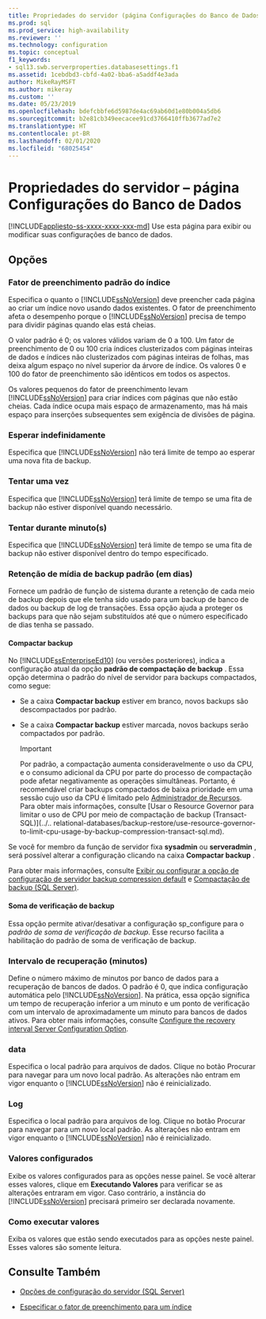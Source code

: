 ```yaml
---
title: Propriedades do servidor (página Configurações do Banco de Dados) | Microsoft Docs
ms.prod: sql
ms.prod_service: high-availability
ms.reviewer: ''
ms.technology: configuration
ms.topic: conceptual
f1_keywords:
- sql13.swb.serverproperties.databasesettings.f1
ms.assetid: 1cebdbd3-cbfd-4a02-bba6-a5addf4e3ada
author: MikeRayMSFT
ms.author: mikeray
ms.custom: ''
ms.date: 05/23/2019
ms.openlocfilehash: bdefcbbfe6d5987de4ac69ab60d1e80b004a5db6
ms.sourcegitcommit: b2e81cb349eecacee91cd3766410ffb3677ad7e2
ms.translationtype: HT
ms.contentlocale: pt-BR
ms.lasthandoff: 02/01/2020
ms.locfileid: "68025454"
---
```

# <a name="server-properties---database-settings-page"></a>Propriedades do servidor – página Configurações do Banco de Dados

[!INCLUDE[appliesto-ss-xxxx-xxxx-xxx-md](../../includes/appliesto-ss-xxxx-xxxx-xxx-md.md)]
  Use esta página para exibir ou modificar suas configurações de banco de dados.  
  
## <a name="options"></a>Opções

### <a name="default-index-fill-factor"></a>Fator de preenchimento padrão do índice

Especifica o quanto o [!INCLUDE[ssNoVersion](../../includes/ssnoversion-md.md)] deve preencher cada página ao criar um índice novo usando dados existentes. O fator de preenchimento afeta o desempenho porque o [!INCLUDE[ssNoVersion](../../includes/ssnoversion-md.md)] precisa de tempo para dividir páginas quando elas está cheias.
  
O valor padrão é 0; os valores válidos variam de 0 a 100. Um fator de preenchimento de 0 ou 100 cria índices clusterizados com páginas inteiras de dados e índices não clusterizados com páginas inteiras de folhas, mas deixa algum espaço no nível superior da árvore de índice. Os valores 0 e 100 do fator de preenchimento são idênticos em todos os aspectos.
  
Os valores pequenos do fator de preenchimento levam [!INCLUDE[ssNoVersion](../../includes/ssnoversion-md.md)] para criar índices com páginas que não estão cheias. Cada índice ocupa mais espaço de armazenamento, mas há mais espaço para inserções subsequentes sem exigência de divisões de página.
  
### <a name="wait-indefinitely"></a>Esperar indefinidamente

Especifica que [!INCLUDE[ssNoVersion](../../includes/ssnoversion-md.md)] não terá limite de tempo ao esperar uma nova fita de backup.  

### <a name="try-once"></a>Tentar uma vez

Especifica que [!INCLUDE[ssNoVersion](../../includes/ssnoversion-md.md)] terá limite de tempo se uma fita de backup não estiver disponível quando necessário.

### <a name="try-for-minutes"></a>Tentar durante minuto(s)

Especifica que [!INCLUDE[ssNoVersion](../../includes/ssnoversion-md.md)] terá limite de tempo se uma fita de backup não estiver disponível dentro do tempo especificado.  

### <a name="default-backup-media-retention-in-days"></a>Retenção de mídia de backup padrão (em dias)

Fornece um padrão de função de sistema durante a retenção de cada meio de backup depois que ele tenha sido usado para um backup de banco de dados ou backup de log de transações. Essa opção ajuda a proteger os backups para que não sejam substituídos até que o número especificado de dias tenha se passado.  

#### <a name="compress-backup"></a>Compactar backup

No [!INCLUDE[ssEnterpriseEd10](../../includes/ssenterpriseed10-md.md)] (ou versões posteriores), indica a configuração atual da opção **padrão de compactação de backup** . Essa opção determina o padrão do nível de servidor para backups compactados, como segue:

- Se a caixa **Compactar backup** estiver em branco, novos backups são descompactados por padrão.

- Se a caixa **Compactar backup** estiver marcada, novos backups serão compactados por padrão.
  
    > [!IMPORTANT]
    >  Por padrão, a compactação aumenta consideravelmente o uso da CPU, e o consumo adicional da CPU por parte do processo de compactação pode afetar negativamente as operações simultâneas. Portanto, é recomendável criar backups compactados de baixa prioridade em uma sessão cujo uso da CPU é limitado pelo [Administrador de Recursos](../../relational-databases/resource-governor/resource-governor.md). Para obter mais informações, consulte [Usar o Resource Governor para limitar o uso de CPU por meio de compactação de backup &#40;Transact-SQL&#41;](../.. relational-databases/backup-restore/use-resource-governor-to-limit-cpu-usage-by-backup-compression-transact-sql.md).
  
Se você for membro da função de servidor fixa **sysadmin** ou **serveradmin** , será possível alterar a configuração clicando na caixa **Compactar backup** .  
  
Para obter mais informações, consulte [Exibir ou configurar a opção de configuração de servidor backup compression default](../../database-engine/configure-windows/view-or-configure-the-backup-compression-default-server-configuration-option.md) e [Compactação de backup &#40;SQL Server&#41;](../../relational-databases/backup-restore/backup-compression-sql-server.md).  

#### <a name="backup-checksum"></a>Soma de verificação de backup

Essa opção permite ativar/desativar a configuração sp_configure para o *padrão de soma de verificação de backup*. Esse recurso facilita a habilitação do padrão de soma de verificação de backup.

### <a name="recovery-interval-minutes"></a>Intervalo de recuperação (minutos)

Define o número máximo de minutos por banco de dados para a recuperação de bancos de dados. O padrão é 0, que indica configuração automática pelo [!INCLUDE[ssNoVersion](../../includes/ssnoversion-md.md)]. Na prática, essa opção significa um tempo de recuperação inferior a um minuto e um ponto de verificação com um intervalo de aproximadamente um minuto para bancos de dados ativos. Para obter mais informações, consulte [Configure the recovery interval Server Configuration Option](../../database-engine/configure-windows/configure-the-recovery-interval-server-configuration-option.md).  
  
### <a name="data"></a>data

Especifica o local padrão para arquivos de dados. Clique no botão Procurar para navegar para um novo local padrão. As alterações não entram em vigor enquanto o [!INCLUDE[ssNoVersion](../../includes/ssnoversion-md.md)] não é reinicializado.  
  
### <a name="log"></a>Log
  
Especifica o local padrão para arquivos de log. Clique no botão Procurar para navegar para um novo local padrão. As alterações não entram em vigor enquanto o [!INCLUDE[ssNoVersion](../../includes/ssnoversion-md.md)] não é reinicializado.  
  
### <a name="configured-values"></a>Valores configurados

Exibe os valores configurados para as opções nesse painel. Se você alterar esses valores, clique em **Executando Valores** para verificar se as alterações entraram em vigor. Caso contrário, a instância do [!INCLUDE[ssNoVersion](../../includes/ssnoversion-md.md)] precisará primeiro ser declarada novamente.  
  
### <a name="running-values"></a>Como executar valores

Exiba os valores que estão sendo executados para as opções neste painel. Esses valores são somente leitura.  
  
## <a name="see-also"></a>Consulte Também

- [Opções de configuração do servidor &#40;SQL Server&#41;](../../database-engine/configure-windows/server-configuration-options-sql-server.md)

- [Especificar o fator de preenchimento para um índice](../../relational-databases/indexes/specify-fill-factor-for-an-index.md)